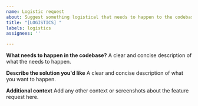 ```yaml
---
name: Logistic request
about: Suggest something logistical that needs to happen to the codebase.
title: "[LOGISTICS] "
labels: logistics
assignees: ''

---
```


**What needs to happen in the codebase?**
A clear and concise description of what the needs to happen.

**Describe the solution you'd like**
A clear and concise description of what you want to happen.

**Additional context**
Add any other context or screenshots about the feature request here.
